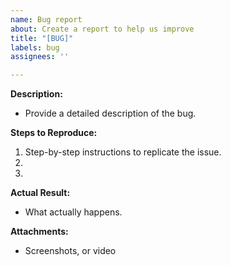 ```yaml
---
name: Bug report
about: Create a report to help us improve
title: "[BUG]"
labels: bug
assignees: ''

---
```


**Description:**
- Provide a detailed description of the bug.

**Steps to Reproduce:**
1. Step-by-step instructions to replicate the issue.
2. 
3. 

**Actual Result:**
- What actually happens.

**Attachments:**
- Screenshots, or video
